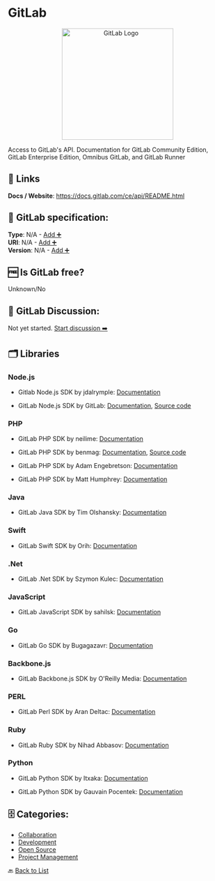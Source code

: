 # GitLab
<p align="center">
    <img width="256" src="https://raw.githubusercontent.com/apis-list/apis-list/main/apis/gitlab/logo_256x256.png" alt="GitLab Logo"/>
</p>
Access to GitLab&#x27;s API. Documentation for GitLab Community Edition, GitLab Enterprise Edition, Omnibus GitLab, and GitLab Runner

##  🔗 Links
**Docs / Website**: https://docs.gitlab.com/ce/api/README.html

## 🧬 GitLab specification:
**Type**: N/A - [Add ➕](https://github.com/apis-list/apis-list/edit/main/apis-list.yaml)  
**URI**: N/A - [Add ➕](https://github.com/apis-list/apis-list/edit/main/apis-list.yaml)  
**Version**: N/A - [Add ➕](https://github.com/apis-list/apis-list/edit/main/apis-list.yaml)

## 🆓 Is GitLab free?
 Unknown/No 

## 💬 GitLab Discussion:
Not yet started. [Start discussion ➡️](https://github.com/apis-list/apis-list/discussions/new)

## 🗂️ Libraries
### Node.js
- Gitlab Node.js SDK by jdalrymple: [Documentation](https://github.com/jdalrymple/node-gitlab-api)

- GitLab Node.js SDK by GitLab: [Documentation](https://www.npmjs.com/package/gitlab), [Source code](https://github.com/node-gitlab/node-gitlab)

### PHP
- GitLab PHP SDK by neilime: [Documentation](https://github.com/neilime/php-gitlab-api)

- GitLab PHP SDK by benmag: [Documentation](https://packagist.org/packages/benmag/php-gitlab-api), [Source code](https://github.com/benmag/php-gitlab-api)

- GitLab PHP SDK by Adam Engebretson: [Documentation](https://github.com/adamgoose/gitlab)

- GitLab PHP SDK by Matt Humphrey: [Documentation](https://github.com/m4tthumphrey/php-gitlab-api)

### Java
- GitLab Java SDK by Tim Olshansky: [Documentation](https://github.com/timols/java-gitlab-api)

### Swift
- GitLab Swift SDK by Orih: [Documentation](https://github.com/orih/GitLabKit)

### .Net
- GitLab .Net SDK by Szymon Kulec: [Documentation](https://github.com/Scooletz/NGitLab)

### JavaScript
- GitLab JavaScript SDK by sahilsk: [Documentation](https://github.com/sahilsk/Gitlab-YAAC)

### Go
- GitLab Go SDK by Bugagazavr: [Documentation](https://github.com/Bugagazavr/go-gitlab-client)

### Backbone.js
- GitLab Backbone.js SDK by O&#x27;Reilly Media: [Documentation](https://github.com/oreillymedia/backbone-gitlab/)

### PERL
- GitLab Perl SDK by Aran Deltac: [Documentation](https://github.com/bluefeet/GitLab-API-v3)

### Ruby
- GitLab Ruby SDK by Nihad Abbasov: [Documentation](https://github.com/NARKOZ/gitlab)

### Python
- GitLab Python SDK by Itxaka: [Documentation](https://github.com/Itxaka/pyapi-gitlab)

- GitLab Python SDK by Gauvain Pocentek: [Documentation](https://github.com/gpocentek/python-gitlab)


## 🗄️ Categories:
- [Collaboration](https://github.com/apis-list/apis-list#collaboration-)
- [Development](https://github.com/apis-list/apis-list#development-)
- [Open Source](https://github.com/apis-list/apis-list#open-source-)
- [Project Management](https://github.com/apis-list/apis-list#project-management-)

🔙  [Back to List](https://github.com/apis-list/apis-list)
